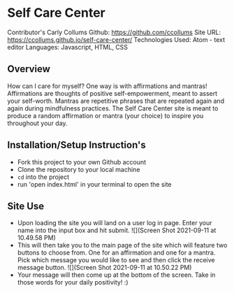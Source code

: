 # Self Care Center
Contributor's Carly Collums
Github: https://github.com/ccollums
Site URL: https://ccollums.github.io/self-care-center/
Technologies Used: Atom - text editor
Languages: Javascript, HTML, CSS

## Overview
How can I care for myself? One way is with affirmations and mantras!
Affirmations are thoughts of positive self-empowerment, meant to assert your self-worth.
Mantras are repetitive phrases that are repeated again and again during mindfulness practices. The Self Care Center
site is meant to produce a random affirmation or mantra (your choice) to inspire you throughout your day.

## Installation/Setup Instruction's
- Fork this project to your own Github account
- Clone the repository to your local machine
- `cd` into the project
- run 'open index.html' in your terminal to open the site

## Site Use
- Upon loading the site you will land on a user log in page. Enter your name into the input box and hit submit.
![](Screen Shot 2021-09-11 at 10.49.58 PM)
- This will then take you to the main page of the site which will feature two buttons to choose from. One for an affirmation and one for a mantra. Pick which message you would like to see and then click the receive message button.
![](Screen Shot 2021-09-11 at 10.50.22 PM)
- Your message will then come up at the bottom of the screen. Take in those words for your daily positivity! :)
